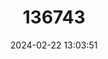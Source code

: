 ---
title: "136743"
category: "Caenolestes condorensis"
draft: false
date: 2024-02-22 13:03:51
languages:
  English: ["Andean Shrew Opossum", "Condor Shrew Opossum", "Andean Caenolestid"]
  German: ["Anden-Opossummaus"]
---